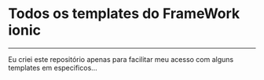 # Todos os templates do FrameWork ionic
<hr>

Eu criei este repositório apenas para facilitar meu acesso com alguns templates em especificos...
